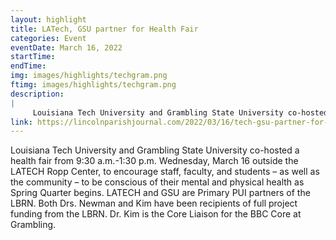 ```yaml
---
layout: highlight
title: LATech, GSU partner for Health Fair
categories: Event
eventDate: March 16, 2022
startTime:
endTime:
img: images/highlights/techgram.png
ftimg: images/highlights/techgram.png
description:
|
     Louisiana Tech University and Grambling State University co-hosted a health fair from 9:30 a.m.-1:30 p.m. Wednesday, March 16 outside the LATECH Ropp Center, to encourage staff, faculty, and students – as well as the community – to be conscious of their mental and physical health as Spring Quarter begins. LATECH and GSU are Primary PUI partners of the LBRN. Both Drs. Newman and Kim have been recipients of full project funding from the LBRN. Dr. Kim is the Core Liaison for the BBC Core at Grambling.
link: https://lincolnparishjournal.com/2022/03/16/tech-gsu-partner-for-health-fair/
---
```

Louisiana Tech University and Grambling State University co-hosted a health fair from 9:30 a.m.-1:30 p.m. Wednesday, March 16 outside the LATECH Ropp Center, to encourage staff, faculty, and students – as well as the community – to be conscious of their mental and physical health as Spring Quarter begins. LATECH and GSU are Primary PUI partners of the LBRN. Both Drs. Newman and Kim have been recipients of full project funding from the LBRN. Dr. Kim is the Core Liaison for the BBC Core at Grambling.
